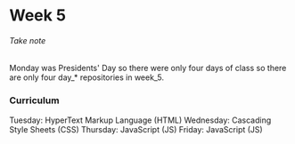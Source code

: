 # Week 5

###### Take note

Monday was Presidents' Day so there were only four days of class so there are only four day_* repositories in week_5.

### Curriculum

Tuesday: HyperText Markup Language (HTML)
Wednesday: Cascading Style Sheets (CSS)
Thursday: JavaScript (JS)
Friday: JavaScript (JS)
